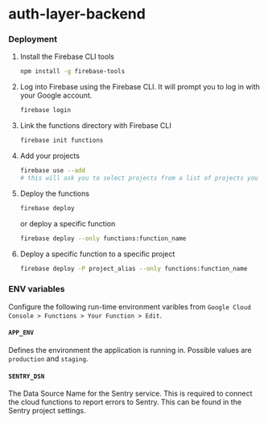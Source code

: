 # auth-layer-backend

### Deployment
1. Install the Firebase CLI tools
    ```sh
    npm install -g firebase-tools
    ```
2. Log into Firebase using the Firebase CLI. It will prompt you to log in with your Google account.
    ```sh
    firebase login
    ```
3. Link the functions directory with Firebase CLI
    ```sh
    firebase init functions
    ```
4. Add your projects
    ```sh
    firebase use --add
    # this will ask you to select projects from a list of projects you have access to
    ```
6. Deploy the functions
    ```sh
    firebase deploy
    ```
    or deploy a specific function
    ```sh
    firebase deploy --only functions:function_name
    ```
7. Deploy a specific function to a specific project
    ```sh
   firebase deploy -P project_alias --only functions:function_name
   ```

### ENV variables
Configure the following run-time environment varibles from `Google Cloud Console > Functions > Your Function > Edit`.

#### `APP_ENV`
Defines the environment the application is running in. Possible values are `production` and `staging`.

#### `SENTRY_DSN`
The Data Source Name for the Sentry service. This is required to connect the cloud functions to report errors to Sentry. This can be found in the Sentry project settings.
